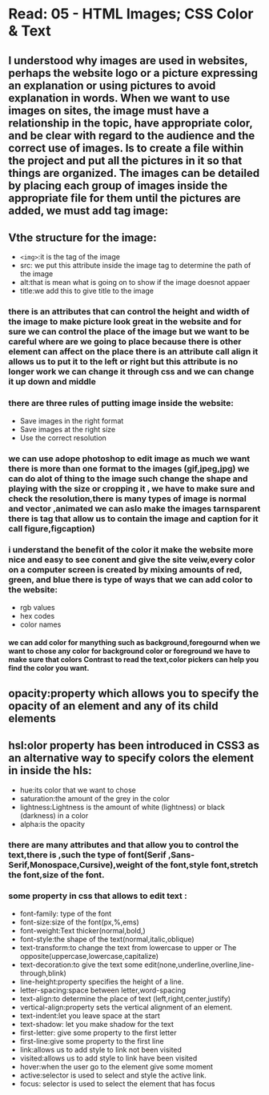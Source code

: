 # Read: 05 - HTML Images; CSS Color & Text



## I understood why images are used in websites, perhaps the website logo or a picture expressing an explanation or using pictures to avoid explanation in words. When we want to use images on sites, the image must have a relationship in the topic, have appropriate color, and be clear with regard to the audience and the correct use of images. Is to create a file within the project and put all the pictures in it so that things are organized. The images can be detailed by placing each group of images inside the appropriate file for them until the pictures are added, we must add tag image:
## Vthe structure for the image:
* `<img>`:it is the tag of the image
* src: we put this attribute inside the image tag to determine the path of the image
* alt:that is mean what is going on to show if the image doesnot appaer
* title:we add this to give title to the image

### there is an attributes that can control the height and width of the image to make picture look great in the website and for sure we can control the place of the image  but we want to be careful where are we going to place because there is other element can affect on the place there is an attribute call align it allows us to  put it to the left or right but this attribute is no longer work we can change it through css and we can change it up down and middle
### there are three rules of putting image inside the website:
* Save images in the right format
* Save images at the right size
* Use the correct resolution
### we can use adope photoshop to edit image as much we want  there is more than one format to the images (gif,jpeg,jpg) we can do alot of thing to the image such change the shape and playing with the size or cropping it , we have to make sure and check the resolution,there is many types of image is normal and vector ,animated we can aslo make the images tarnsparent  there is tag that allow us to contain the image and caption for it call figure,figcaption)
 

### i understand the benefit of the color it make the website more nice and easy to see conent and give the site veiw,every color on a computer screen is created by mixing amounts of red, green, and blue there is type of ways that we can add color to the website:
* rgb values
* hex codes
* color names
#### we can add color for manything such as background,foregournd when we want to chose any color for background color or foreground we have to make sure that colors Contrast to read the text,color pickers can help you find the color you want.

## opacity:property which allows you to specify the opacity of an element and any of its child elements 
## hsl:olor property has been introduced in CSS3 as an alternative way to specify colors the element in inside the hls:
* hue:its color that we want to chose
* saturation:the amount of the grey in the color 
* lightness:Lightness is the amount of white (lightness) or black (darkness) in a color
* alpha:is the opacity
 
### there are many attributes and that allow you to control the text,there is ,such the type of font(Serif ,Sans-Serif,Monospace,Cursive),weight of the font,style font,stretch the font,size of the font.

### some property in css that allows to edit text :
* font-family: type of the font
* font-size:size of the font(px,%,ems)
* font-weight:Text thicker(normal,bold,)
* font-style:the shape of the text(normal,italic,oblique)
* text-transform:to change the text from lowercase to upper or The opposite(uppercase,lowercase,capitalize)
* text-decoration:to give the text some edit(none,underline,overline,line-through,blink)
* line-height:property specifies the height of a line.
* letter-spacing:space between letter,word-spacing 
* text-align:to determine the place of text (left,right,center,justify)
* vertical-align:property sets the vertical alignment of an element.
* text-indent:let you leave space at the start 
* text-shadow: let you make shadow for the text 
 * first-letter: give some property to the first letter
* first-line:give some property to the first line
* link:allows us to add style to link not been visited
* visited:allows us to add style to link have been visited
* hover:when the user go to the element give some moment
* active:selector is used to select and style the active link.
* focus: selector is used to select the element that has focus